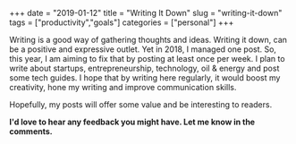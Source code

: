 +++ 
date = "2019-01-12"
title = "Writing It Down"
slug = "writing-it-down"
tags = ["productivity","goals"]
categories = ["personal"]
+++

Writing is a good way of gathering thoughts and ideas. Writing it down, can be a positive and expressive outlet. Yet in 2018, I managed one post. So, this year, I am aiming to fix that by posting at least once per week. I plan to write about startups, entrepreneurship, technology, oil & energy and post some tech guides. I hope that by writing here regularly, it would boost my creativity, hone my writing and improve communication skills.

Hopefully, my posts will offer some value and be interesting to readers.

**I'd love to hear any feedback you might have. Let me know in the comments.**